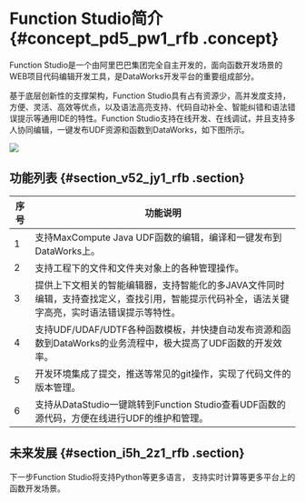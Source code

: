 # Function Studio简介 {#concept_pd5_pw1_rfb .concept}

Function Studio是一个由阿里巴巴集团完全自主开发的，面向函数开发场景的WEB项目代码编辑开发工具，是DataWorks开发平台的重要组成部分。

基于底层创新性的支撑架构，Function Studio具有占有资源少，高并发度支持，方便、灵活、高效等优点，以及语法高亮支持、代码自动补全、智能纠错和语法错误提示等通用IDE的特性。Function Studio支持在线开发、在线调试，并且支持多人协同编辑，一键发布UDF资源和函数到DataWorks，如下图所示。

![](http://static-aliyun-doc.oss-cn-hangzhou.aliyuncs.com/assets/img/41630/154330074221513_zh-CN.png)

## 功能列表 {#section_v52_jy1_rfb .section}

|序号|功能说明|
|--|----|
|1|支持MaxCompute Java UDF函数的编辑，编译和一键发布到DataWorks上。|
|2|支持工程下的文件和文件夹对象上的各种管理操作。|
|3|提供上下文相关的智能编辑器，支持智能化的多JAVA文件同时编辑，支持查找定义，查找引用，智能提示代码补全，语法关键字高亮，实时语法错误提示等特性。|
|4|支持UDF/UDAF/UDTF各种函数模板，并快捷自动发布资源和函数到DataWorks的业务流程中，极大提高了UDF函数的开发效率。|
|5|开发环境集成了提交，推送等常见的git操作，实现了代码文件的版本管理。|
|6|支持从DataStudio一键跳转到Function Studio查看UDF函数的源代码，方便在线进行UDF的维护和管理。|

## 未来发展 {#section_i5h_2z1_rfb .section}

下一步Function Studio将支持Python等更多语言， 支持实时计算等更多平台上的函数开发场景。

